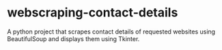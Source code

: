 # webscraping-contact-details
A python project that scrapes contact details of requested websites using BeautifulSoup and displays them using Tkinter.
